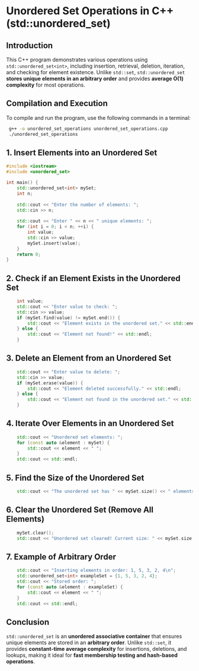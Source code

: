 # Unordered Set Operations in C++ (std::unordered_set)

## Introduction
This C++ program demonstrates various operations using `std::unordered_set<int>`, including insertion, retrieval, deletion, iteration, and checking for element existence. Unlike `std::set`, `std::unordered_set` **stores unique elements in an arbitrary order** and provides **average O(1) complexity** for most operations.

## Compilation and Execution
To compile and run the program, use the following commands in a terminal:
```sh
 g++ -o unordered_set_operations unordered_set_operations.cpp
 ./unordered_set_operations
```

## 1. Insert Elements into an Unordered Set
```cpp
#include <iostream>
#include <unordered_set>

int main() {
    std::unordered_set<int> mySet;
    int n;
    
    std::cout << "Enter the number of elements: ";
    std::cin >> n;
    
    std::cout << "Enter " << n << " unique elements: ";
    for (int i = 0; i < n; ++i) {
        int value;
        std::cin >> value;
        mySet.insert(value);
    }
    return 0;
}
```

## 2. Check if an Element Exists in the Unordered Set
```cpp
    int value;
    std::cout << "Enter value to check: ";
    std::cin >> value;
    if (mySet.find(value) != mySet.end()) {
        std::cout << "Element exists in the unordered set." << std::endl;
    } else {
        std::cout << "Element not found!" << std::endl;
    }
```

## 3. Delete an Element from an Unordered Set
```cpp
    std::cout << "Enter value to delete: ";
    std::cin >> value;
    if (mySet.erase(value)) {
        std::cout << "Element deleted successfully." << std::endl;
    } else {
        std::cout << "Element not found in the unordered set." << std::endl;
    }
```

## 4. Iterate Over Elements in an Unordered Set
```cpp
    std::cout << "Unordered set elements: ";
    for (const auto &element : mySet) {
        std::cout << element << " ";
    }
    std::cout << std::endl;
```

## 5. Find the Size of the Unordered Set
```cpp
    std::cout << "The unordered set has " << mySet.size() << " elements." << std::endl;
```

## 6. Clear the Unordered Set (Remove All Elements)
```cpp
    mySet.clear();
    std::cout << "Unordered set cleared! Current size: " << mySet.size() << std::endl;
```

## 7. Example of Arbitrary Order
```cpp
    std::cout << "Inserting elements in order: 1, 5, 3, 2, 4\n";
    std::unordered_set<int> exampleSet = {1, 5, 3, 2, 4};
    std::cout << "Stored order: ";
    for (const auto &element : exampleSet) {
        std::cout << element << " ";
    }
    std::cout << std::endl;
```

## Conclusion
`std::unordered_set` is an **unordered associative container** that ensures unique elements are stored in an **arbitrary order**. Unlike `std::set`, it provides **constant-time average complexity** for insertions, deletions, and lookups, making it ideal for **fast membership testing and hash-based operations**.

